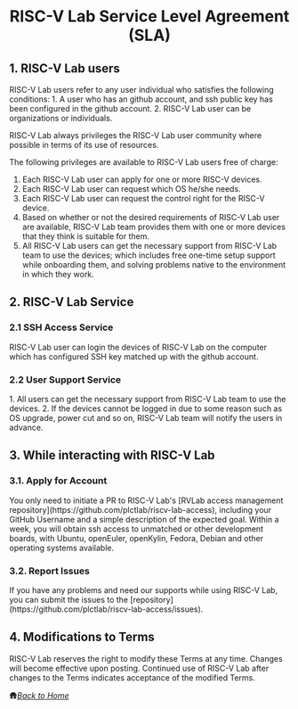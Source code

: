 <h1 align="center">RISC-V Lab Service Level Agreement (SLA)</h1>

<h2>1. RISC-V Lab users</h2>
RISC-V Lab users refer to any user individual who satisfies the following conditions:
1. A user who has an github account, and ssh public key has been configured in the github account.
2. RISC-V Lab user can be organizations or individuals.

RISC-V Lab always privileges the RISC-V Lab user community where possible in terms of its use of resources.

The following privileges are available to RISC-V Lab users free of charge:
1. Each RISC-V Lab user can apply for one or more RISC-V devices.
2. Each RISC-V Lab user can request which OS he/she needs.
3. Each RISC-V Lab user can request the control right for the RISC-V device.
4. Based on whether or not the desired requirements of RISC-V Lab user are available, RISC-V Lab team provides them with one or more devices that they think is suitable for them.
5. All RISC-V Lab users can get the necessary support from RISC-V Lab team to use the devices; which includes free one-time setup support while onboarding them, and solving problems native to the environment in which they work.

<h2>2. RISC-V Lab Service</h2>
<h3>2.1 SSH Access Service</h3>
RISC-V Lab user can login the devices of RISC-V Lab on the computer which has configured SSH key matched up with the github account.
<h3>2.2 User Support Service</h3>
1. All users can get the necessary support from RISC-V Lab team to use the devices.
2. If the devices cannot be logged in due to some reason such as OS upgrade, power cut and so on, RISC-V Lab team will notify the users in advance.
<h2>3. While interacting with RISC-V Lab</h2>
<h3>3.1. Apply for Account</h3>
You only need to initiate a PR to RISC-V Lab's [RVLab access management repository](https://github.com/plctlab/riscv-lab-access), including your GitHub Username and a simple description of the expected goal. Within a week, you will obtain ssh access to unmatched or other development boards, with Ubuntu, openEuler, openKylin, Fedora, Debian and other operating systems available.
<h3>3.2. Report Issues</h3>
If you have any problems and need our supports while using RISC-V Lab, you can submit the issues to the [repository](https://github.com/plctlab/riscv-lab-access/issues).
<h2>4. Modifications to Terms</h2>
RISC-V Lab reserves the right to modify these Terms at any time. Changes will become effective upon posting. Continued use of RISC-V Lab after changes to the Terms indicates acceptance of the modified Terms.

<br/>

🛖[_Back to Home_](./)

